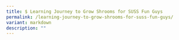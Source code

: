 ```yaml
---
title: $ Learning Journey to Grow Shrooms for SUSS Fun Guys
permalink: /learning-journey-to-grow-shrooms-for-suss-fun-guys/
variant: markdown
description: ""
---
```

